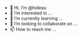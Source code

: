 - 👋 Hi, I’m @hideau
- 👀 I’m interested in ...
- 🌱 I’m currently learning ...
- 💞️ I’m looking to collaborate on ...
- 📫 How to reach me ...

<!---
hideau/hideau is a ✨ special ✨ repository because its `README.md` (this file) appears on your GitHub profile.
You can click the Preview link to take a look at your changes.
--->
